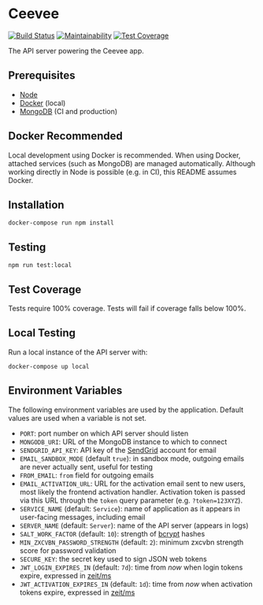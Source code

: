 # Ceevee

[![Build Status](https://travis-ci.org/randallmorey/ceevee.svg?branch=master)](https://travis-ci.org/randallmorey/ceevee)
[![Maintainability](https://api.codeclimate.com/v1/badges/c036800b871740c7cbf1/maintainability)](https://codeclimate.com/github/randallmorey/ceevee/maintainability)
[![Test Coverage](https://api.codeclimate.com/v1/badges/c036800b871740c7cbf1/test_coverage)](https://codeclimate.com/github/randallmorey/ceevee/test_coverage)

The API server powering the Ceevee app.


## Prerequisites

- [Node][node]
- [Docker][docker] (local)
- [MongoDB][mongodb] (CI and production)


## Docker Recommended

Local development using Docker is recommended.  When using Docker, attached
services (such as MongoDB) are managed automatically.  Although working directly
in Node is possible (e.g. in CI), this README assumes Docker.


## Installation

```
docker-compose run npm install
```


## Testing

```
npm run test:local
```


## Test Coverage

Tests require 100% coverage.  Tests will fail if coverage falls below 100%.


## Local Testing

Run a local instance of the API server with:

```
docker-compose up local
```


## Environment Variables

The following environment variables are used by the application.  Default values
are used when a variable is not set.

- `PORT`:  port number on which API server should listen
- `MONGODB_URI`:  URL of the MongoDB instance to which to connect
- `SENDGRID_API_KEY`:  API key of the [SendGrid][sendgrid] account for email
- `EMAIL_SANDBOX_MODE` (default `true`):  in sandbox mode, outgoing emails are
  never actually sent, useful for testing
- `FROM_EMAIL`:  `from` field for outgoing emails
- `EMAIL_ACTIVATION_URL`:  URL for the activation email sent to new users,
  most likely the frontend activation handler.  Activation token is passed via
  this URL through the `token` query parameter (e.g. `?token=123XYZ`).
- `SERVICE_NAME` (default: `Service`):  name of application as it appears in
  user-facing messages, including email
- `SERVER_NAME` (default: `Server`):  name of the API server (appears in logs)
- `SALT_WORK_FACTOR` (default: `10`):  strength of [bcrypt][bcrypt] hashes
- `MIN_ZXCVBN_PASSWORD_STRENGTH` (default: `2`):  minimum zxcvbn strength score
  for password validation
- `SECURE_KEY`:  the secret key used to sign JSON web tokens
- `JWT_LOGIN_EXPIRES_IN` (default: `7d`):  time from _now_ when login tokens
  expire, expressed in [zeit/ms][zeit/ms]
- `JWT_ACTIVATION_EXPIRES_IN` (default: `1d`):  time from _now_ when activation
  tokens expire, expressed in [zeit/ms][zeit/ms]


[docker]: https://www.docker.com
[node]: https://nodejs.org
[mongodb]: https://www.mongodb.com
[sendgrid]: https://sendgrid.com
[bcrypt]: https://www.npmjs.com/package/bcrypt
[zeit/ms]: https://github.com/zeit/ms
